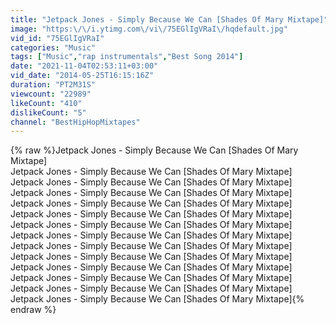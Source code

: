 ```yaml
---
title: "Jetpack Jones - Simply Because We Can [Shades Of Mary Mixtape]"
image: "https:\/\/i.ytimg.com\/vi\/75EGlIgVRaI\/hqdefault.jpg"
vid_id: "75EGlIgVRaI"
categories: "Music"
tags: ["Music","rap instrumentals","Best Song 2014"]
date: "2021-11-04T02:53:11+03:00"
vid_date: "2014-05-25T16:15:16Z"
duration: "PT2M31S"
viewcount: "22989"
likeCount: "410"
dislikeCount: "5"
channel: "BestHipHopMixtapes"
---
```

{% raw %}Jetpack Jones - Simply Because We Can [Shades Of Mary Mixtape]<br />Jetpack Jones - Simply Because We Can [Shades Of Mary Mixtape]<br />Jetpack Jones - Simply Because We Can [Shades Of Mary Mixtape]<br />Jetpack Jones - Simply Because We Can [Shades Of Mary Mixtape]<br />Jetpack Jones - Simply Because We Can [Shades Of Mary Mixtape]<br />Jetpack Jones - Simply Because We Can [Shades Of Mary Mixtape]<br />Jetpack Jones - Simply Because We Can [Shades Of Mary Mixtape]<br />Jetpack Jones - Simply Because We Can [Shades Of Mary Mixtape]<br />Jetpack Jones - Simply Because We Can [Shades Of Mary Mixtape]<br />Jetpack Jones - Simply Because We Can [Shades Of Mary Mixtape]<br />Jetpack Jones - Simply Because We Can [Shades Of Mary Mixtape]<br />Jetpack Jones - Simply Because We Can [Shades Of Mary Mixtape]<br />Jetpack Jones - Simply Because We Can [Shades Of Mary Mixtape]<br />Jetpack Jones - Simply Because We Can [Shades Of Mary Mixtape]{% endraw %}
